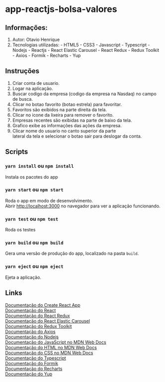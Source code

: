 # app-reactjs-bolsa-valores

## Informações:
  1. Autor: Otavio Henrique
  2. Tecnologias utilizadas:
    - HTML5
    - CSS3
    - Javascript
    - Typescript
    - Nodejs
    - Reactjs
    - React Elastic Carousel
    - React Redux
    - Redux Toolkit
    - Axios
    - Formik
    - Recharts
    - Yup

## Instruções
  1. Criar conta de usuario.<br />
  2. Logar na aplicação.<br />
  3. Buscar codigo da empresa (codigo da empresa na Nasdaq) no campo de busca.<br />
  4. Clicar no botao favorito (botao estrela) para favoritar.<br />
  5. Favoritos são exibidos na parte direita da tela.<br />
  6. Clicar no icone da lixeira para remover o favorito.<br />
  7. Empresas recentes são exibidas na parte de baixo da tela.<br />
  8. Grafico exibe as informações das ações da empresa.<br />
  9. Clicar nome do usuario no canto superior da parte<br />
  lateral da tela e selecionar o botao sair para deslogar da conta.<br />

## Scripts
### `yarn install` ou `npm install`
  Instala os pacotes do app
### `yarn start` ou `npm start`
  Roda o app em modo de desenvolvimento.<br />
  Abrir [http://localhost:3000](http://localhost:3000) no navegador para ver a aplicação funcionando.
### `yarn test` ou `npm test`
  Roda os testes
### `yarn build` ou `npm build`
  Gera uma versão de produção do app, localizado na pasta `build`.
### `yarn eject` ou `npm eject`
  Ejeta a aplicação.

## Links
  [Documentação do Create React App](https://facebook.github.io/create-react-app/docs/getting-started)<br />
  [Documentação do React](https://reactjs.org/docs/getting-started.html)<br />
  [Documentação do React Redux](https://react-redux.js.org/introduction/getting-started)<br />
  [Documentação do React Elastic Carousel](https://sag1v.github.io/react-elastic-carousel/)<br />
  [Documentação do Redux Toolkit](https://redux-toolkit.js.org/introduction/getting-started)<br />
  [Documentação do Axios](https://axios-http.com/docs/intro)<br />
  [Documentação do Nodejs](https://nodejs.org/en/docs/)<br />
  [Documentação do JavaScript no MDN Web Docs](https://developer.mozilla.org/pt-BR/docs/Web/JavaScript)<br />
  [Documentação do HTML no MDN Web Docs](https://developer.mozilla.org/pt-BR/docs/Web/HTML)<br />
  [Documentação do CSS no MDN Web Docs](https://developer.mozilla.org/pt-BR/docs/Web/CSS)<br />
  [Documentação do Typescript](https://www.typescriptlang.org/docs/)<br />
  [Documentação do Formik](https://formik.org/docs/overview)<br />
  [Documentação do Recharts](https://recharts.org/en-US/guide)<br />
  [Documentação do Yup](https://github.com/jquense/yup)<br />
